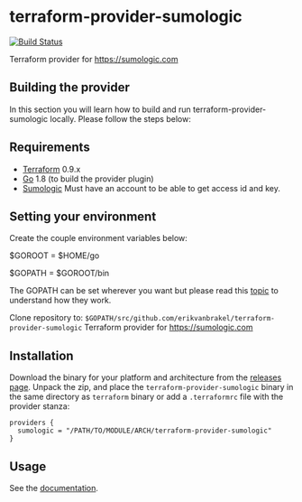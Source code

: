 # terraform-provider-sumologic
[![Build Status](https://travis-ci.org/erikvanbrakel/terraform-provider-sumologic.svg?branch=master)](https://travis-ci.org/erikvanbrakel/terraform-provider-sumologic)

Terraform provider for https://sumologic.com

## Building the provider

In this section you will learn how to build and run terraform-provider-sumologic locally. Please follow the steps below:

Requirements
------------

-	[Terraform](https://www.terraform.io/downloads.html) 0.9.x
-	[Go](https://golang.org/doc/install) 1.8 (to build the provider plugin)
-   [Sumologic](https://www.sumologic.com/pricing/) Must have an account to be able to get access id and key.

Setting your environment
---------------------
Create the couple environment variables below:

$GOROOT = $HOME/go

$GOPATH = $GOROOT/bin

The GOPATH can be set wherever you want but please read this [topic](https://stackoverflow.com/questions/7970390/what-should-be-the-values-of-gopath-and-goroot) to understand how they work.

Clone repository to: `$GOPATH/src/github.com/erikvanbrakel/terraform-provider-sumologic`
Terraform provider for https://sumologic.com

## Installation
Download the binary for your platform and architecture from the [releases page](https://github.com/erikvanbrakel/terraform-provider-sumologic/releases). Unpack the zip, and place the `terraform-provider-sumologic` binary in the same directory as `terraform` binary or add a `.terraformrc` file with the provider stanza:

```hcl
providers {
  sumologic = "/PATH/TO/MODULE/ARCH/terraform-provider-sumologic"
}
```

## Usage
See the [documentation][0].

[0]: docs/README.md
